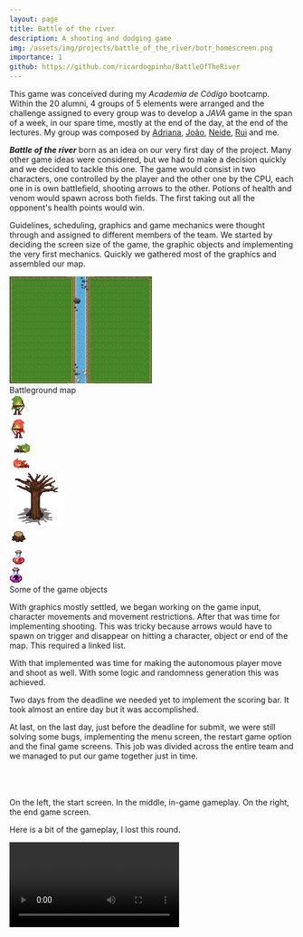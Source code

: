 ```yaml
---
layout: page
title: Battle of the river
description: A shooting and dodging game
img: /assets/img/projects/battle_of_the_river/botr_homescreen.png
importance: 1
github: https://github.com/ricardogpinho/BattleOfTheRiver
---
```


This game was conceived during my *Academia de Código* bootcamp.
Within the 20 alumni, 4 groups of 5 elements were arranged and the challenge assigned to every group was to develop a *JAVA* game in the span of a week, in our spare time, mostly at the end of the day, at the end of the lectures.
My group was composed by [Adriana](https://github.com/AdrianaAC), [João](https://github.com/joaopinheiro10), [Neide](https://github.com/ruipatricio72), [Rui](https://github.com/ruipatricio72) and me.

***Battle of the river*** born as an idea on our very first day of the project. Many other game ideas were considered, but we had to make a decision quickly and we decided to tackle this one. The game would consist in two characters, one controlled by the player and the other one by the CPU, each one in is own battlefield, shooting arrows to the other. Potions of health and venom would spawn across both fields. The first taking out all the opponent's health points would win.

Guidelines, scheduling, graphics and game mechanics were thought through and assigned to different members of the team.
We started by deciding the screen size of the game, the graphic objects and implementing the very first mechanics.
Quickly we gathered most of the graphics and assembled our map.
<div class="text-center">
    <img src="/assets/img/projects/battle_of_the_river/resources/map-1.png" class="img-fluid rounded z-depth-1" width="50%" height="50%">
    <div class="caption">
        Battleground map
    </div>
</div>

<div class="d-flex justify-content-center">
    <div>
        <img src="/assets/img/projects/battle_of_the_river/resources/shootVerde1.png" class="img-fluid rounded">
    </div>
    <div>
        <img src="/assets/img/projects/battle_of_the_river/resources/shootVermelho2.png" class="img-fluid rounded">
    </div>
    <div>
        <img src="/assets/img/projects/battle_of_the_river/resources/deadVerde1.png" class="img-fluid rounded">
     </div>
    <div>
        <img src="/assets/img/projects/battle_of_the_river/resources/deadVermelho2.png" class="img-fluid rounded">
     </div>
    <div>
        <img src="/assets/img/projects/battle_of_the_river/resources/tree4_3x3.png" class="img-fluid rounded">
    </div>
    <div>
        <img src="/assets/img/projects/battle_of_the_river/resources/tree6_1x1.png" class="img-fluid rounded">
    </div>
    <div>
        <img src="/assets/img/projects/battle_of_the_river/resources/potionHP.png" class="img-fluid rounded">
    </div>
    <div>
        <img src="/assets/img/projects/battle_of_the_river/resources/venomPotion.png" class="img-fluid rounded">
    </div>
</div> 
<div class="caption">
    Some of the game objects
</div>

With graphics mostly settled, we began working on the game input, character movements and movement restrictions.
After that was time for implementing shooting. This was tricky because arrows would have to spawn on trigger and disappear on hitting a character, object or end of the map. This required a linked list.

With that implemented was time for making the autonomous player move and shoot as well. With some logic and randomness generation this was achieved.

Two days from the deadline we needed yet to implement the scoring bar. It took almost an entire day but it was accomplished.

At last, on the last day, just before the deadline for submit, we were still solving some bugs, implementing the menu screen, the restart game option and the final game screens. This job was divided across the entire team and we managed to put our game together just in time.    

<div class="row">
    <div class="col-sm mt-3 mt-md-0">
        <img class="img-fluid rounded z-depth-1" src="{{ '/assets/img/projects/battle_of_the_river/homescreen.png' | relative_url }}" alt="" title="example image"/>
    </div>
    <div class="col-sm mt-3 mt-md-0">
        <img class="img-fluid rounded z-depth-1" src="{{ '/assets/img/projects/battle_of_the_river/gameplay_1.png' | relative_url }}" alt="" title="example image"/>
    </div>
    <div class="col-sm mt-3 mt-md-0">
        <img class="img-fluid rounded z-depth-1" src="{{ '/assets/img/projects/battle_of_the_river/endscreen.png' | relative_url }}" alt="" title="example image"/>
    </div>
</div>
<div class="caption">
    On the left, the start screen. In the middle, in-game gameplay. On the right, the end game screen.
</div>

Here is a bit of the gameplay, I lost this round.

<div class="d-flex justify-content-center">
<video controls class="z-depth-3 embed-responsive-item">
    <source class="embed-responsive-item" src="/assets/img/projects/battle_of_the_river/botr_gameplay.mp4" type="video/mp4">
    Your browser does not support the video tag.
</video>
</div>
